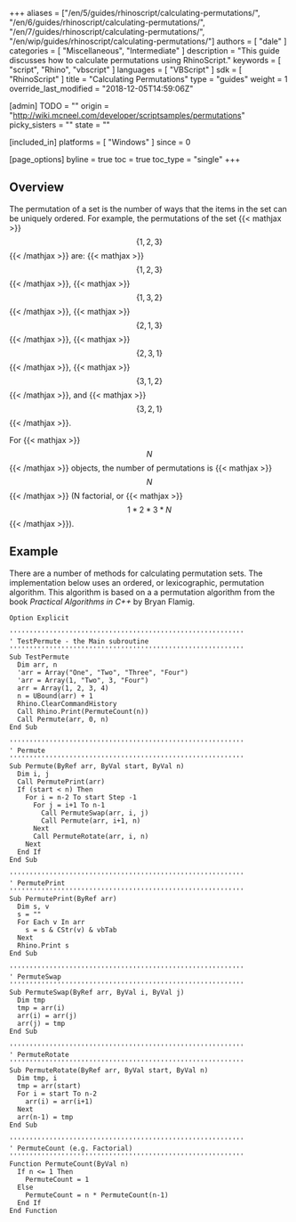 +++
aliases = ["/en/5/guides/rhinoscript/calculating-permutations/", "/en/6/guides/rhinoscript/calculating-permutations/", "/en/7/guides/rhinoscript/calculating-permutations/", "/en/wip/guides/rhinoscript/calculating-permutations/"]
authors = [ "dale" ]
categories = [ "Miscellaneous", "Intermediate" ]
description = "This guide discusses how to calculate permutations using RhinoScript."
keywords = [ "script", "Rhino", "vbscript" ]
languages = [ "VBScript" ]
sdk = [ "RhinoScript" ]
title = "Calculating Permutations"
type = "guides"
weight = 1
override_last_modified = "2018-12-05T14:59:06Z"

[admin]
TODO = ""
origin = "http://wiki.mcneel.com/developer/scriptsamples/permutations"
picky_sisters = ""
state = ""

[included_in]
platforms = [ "Windows" ]
since = 0

[page_options]
byline = true
toc = true
toc_type = "single"
+++

 
## Overview

The permutation of a set is the number of ways that the items in the set can be uniquely ordered.  For example, the permutations of the set {{< mathjax >}}$$\{1, 2, 3\}$${{< /mathjax >}} are: {{< mathjax >}}$$\{1, 2, 3\}$${{< /mathjax >}}, {{< mathjax >}}$$\{1, 3, 2\}$${{< /mathjax >}}, {{< mathjax >}}$$\{2, 1, 3\}$${{< /mathjax >}}, {{< mathjax >}}$$\{2, 3, 1\}$${{< /mathjax >}}, {{< mathjax >}}$$\{3, 1, 2\}$${{< /mathjax >}}, and {{< mathjax >}}$$\{3, 2, 1\}$${{< /mathjax >}}.

For {{< mathjax >}}$$N$${{< /mathjax >}} objects, the number of permutations is {{< mathjax >}}$$N$${{< /mathjax >}} (N factorial, or {{< mathjax >}}$$1 * 2 * 3 * N$${{< /mathjax >}}).

## Example

There are a number of methods for calculating permutation sets.  The implementation below uses an ordered, or lexicographic, permutation algorithm.  This algorithm is based on a a permutation algorithm from the book *Practical Algorithms in C++* by Bryan Flamig.

```vbnet
Option Explicit

'''''''''''''''''''''''''''''''''''''''''''''''''''''''''''
' TestPermute - the Main subroutine
'''''''''''''''''''''''''''''''''''''''''''''''''''''''''''
Sub TestPermute
  Dim arr, n
  'arr = Array("One", "Two", "Three", "Four")
  'arr = Array(1, "Two", 3, "Four")
  arr = Array(1, 2, 3, 4)
  n = UBound(arr) + 1
  Rhino.ClearCommandHistory
  Call Rhino.Print(PermuteCount(n))
  Call Permute(arr, 0, n)
End Sub

'''''''''''''''''''''''''''''''''''''''''''''''''''''''''''
' Permute
'''''''''''''''''''''''''''''''''''''''''''''''''''''''''''
Sub Permute(ByRef arr, ByVal start, ByVal n)
  Dim i, j
  Call PermutePrint(arr)
  If (start < n) Then
    For i = n-2 To start Step -1
      For j = i+1 To n-1
        Call PermuteSwap(arr, i, j)
        Call Permute(arr, i+1, n)
      Next
      Call PermuteRotate(arr, i, n)
    Next
  End If
End Sub

'''''''''''''''''''''''''''''''''''''''''''''''''''''''''''
' PermutePrint
'''''''''''''''''''''''''''''''''''''''''''''''''''''''''''
Sub PermutePrint(ByRef arr)
  Dim s, v
  s = ""
  For Each v In arr
    s = s & CStr(v) & vbTab
  Next
  Rhino.Print s
End Sub

'''''''''''''''''''''''''''''''''''''''''''''''''''''''''''
' PermuteSwap
'''''''''''''''''''''''''''''''''''''''''''''''''''''''''''
Sub PermuteSwap(ByRef arr, ByVal i, ByVal j)
  Dim tmp
  tmp = arr(i)
  arr(i) = arr(j)
  arr(j) = tmp
End Sub

'''''''''''''''''''''''''''''''''''''''''''''''''''''''''''
' PermuteRotate
'''''''''''''''''''''''''''''''''''''''''''''''''''''''''''
Sub PermuteRotate(ByRef arr, ByVal start, ByVal n)
  Dim tmp, i
  tmp = arr(start)
  For i = start To n-2
    arr(i) = arr(i+1)
  Next
  arr(n-1) = tmp
End Sub

'''''''''''''''''''''''''''''''''''''''''''''''''''''''''''
' PermuteCount (e.g. Factorial)
'''''''''''''''''''''''''''''''''''''''''''''''''''''''''''
Function PermuteCount(ByVal n)
  If n <= 1 Then
    PermuteCount = 1
  Else
    PermuteCount = n * PermuteCount(n-1)
  End If
End Function
```
